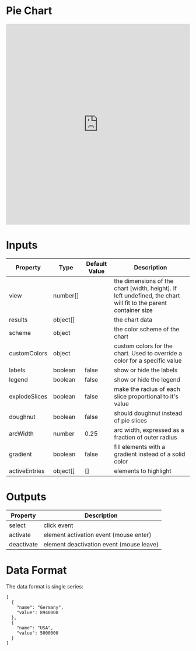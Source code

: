 # Pie Chart

<iframe width="100%" height="550" frameborder="0" src="https://embed.plnkr.co/BooZfKJz0nLATpTe1SwH?show=preview"></iframe>

# Inputs
| Property      | Type     | Default Value | Description                                                                                                     |
|---------------|----------|---------------|-----------------------------------------------------------------------------------------------------------------|
| view          | number[] |               | the dimensions of the chart [width, height]. If left undefined, the chart will fit to the parent container size |
| results       | object[] |               | the chart data                                                                                                  |
| scheme        | object   |               | the color scheme of the chart                                                                                   |
| customColors  | object   |               | custom colors for the chart. Used to override a color for a specific value                                      |
| labels        | boolean  | false         | show or hide the labels                                                                                         |
| legend        | boolean  | false         | show or hide the legend                                                                                         |
| explodeSlices | boolean  | false         | make the radius of each slice proportional to it's value                                                        |
| doughnut      | boolean  | false         | should doughnut instead of pie slices                                                                           |
| arcWidth      | number   | 0.25          | arc width, expressed as a fraction of outer radius                                                              |
| gradient      | boolean  | false         | fill elements with a gradient instead of a solid color                                                          |
| activeEntries | object[] | []            | elements to highlight                                                                                           |

# Outputs
| Property     | Description                              |
|--------------|------------------------------------------|
| select       | click event                              |
| activate     | element activation event (mouse enter)   |
| deactivate   | element deactivation event (mouse leave) |

# Data Format
The data format is single series:

```
[
  {
    "name": "Germany",
    "value": 8940000
  },
  {
    "name": "USA",
    "value": 5000000
  }
]
```
